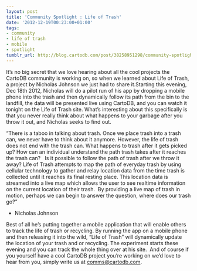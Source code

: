 ```yaml
---
layout: post
title: 'Community Spotlight : Life of Trash'
date: '2012-12-19T00:23:00+01:00'
tags:
- community
- life of trash
- mobile
- spotlight
tumblr_url: http://blog.cartodb.com/post/38258951298/community-spotlight-life-of-trash
---
```


It’s no big secret that we love hearing about all the cool projects the CartoDB community is working on, so when we learned about Life of Trash, a project by Nicholas Johnson we just had to share it.Starting this evening, Dec 18th 2012, Nicholas will do a pilot run of his app by dropping a mobile phone into the trash and then dynamically follow its path from the bin to the landfill, the data will be presented live using CartoDB, and you can watch it tonight on the Life of Trash site. What’s interesting about this specifically is that you never really think about what happens to your garbage after you throw it out, and Nicholas seeks to find out.








“There is a taboo in talking about trash. Once we place trash into a trash can, we never have to think about it anymore. However, the life of trash does not end with the trash can. What happens to trash after it gets picked up? How can an individual understand the path trash takes after it reaches the trash can?   Is it possible to follow the path of trash after we throw it away? Life of Trash attempts to map the path of everyday trash by using cellular technology to gather and relay location data from the time trash is collected until it reaches its final resting place. This location data is streamed into a live map which allows the user to see realtime information on the current location of their trash.  By providing a live map of trash in motion, perhaps we can begin to answer the question, where does our trash go?”
- Nicholas Johnson









Best of all he’s putting together a mobile application that will enable others to track the life of trash or recycling. By running the app on a mobile phone and then releasing it into the wild, “Life of Trash” will dynamically update the location of your trash and or recycling. 
The experiment starts these evening and you can track the whole thing over at his site. 
And of course if you yourself have a cool CartoDB project you’re working on we’d love to hear from you, simply write us at comms@cartodb.com.  
